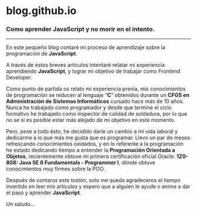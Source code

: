 # blog.github.io
### Como aprender JavaScript y no morir en el intento.

***

En este pequeño blog contaré mi proceso de aprendizaje sobre la programación de **JavaScript**.

A través de éstos breves artículos intentaré relatar mi experiencia aprendiendo **JavaScript**, y lograr mi objetivo de trabajar como Frontend Developer.

Como punto de partida os relato mi experiencia previa, mis conocimientos de programación se reducen al lenguaje “**C**” obtenidos durante un **CFGS en Administración de Sistemas Informáticos** cursado hace más de 10 años. Nunca he trabajado como programador y desde que terminé el ciclo formativo he trabajado como inspector de calidad de soldadura, por lo que no se si es posible estar más alejado de mi objetivo en este momento.

Pero, pese a todo ésto, he decidido darle un cambio a mi vida laboral y dedicarme a lo que más me gusta que es programar. Llevo un par de meses refrescando conocimientos oxidados, y en lo referente a la programación he estado dedicando tiempo a entender la **Programación Orientada a Objetos**, recientemente obtuve mi primera certificación oficial Oracle: **1Z0-808: Java SE 8 Fundamentals - Programmer I**, dónde obtuve conocimientos muy firmes sobre la POO.

Después de contaros este tostón, solo me queda agradeceros el tiempo invertido en leer mis artículos y espero que a alguien le ayude o anime a dar el paso y aprender **JavaScript**.

Un saludo...

